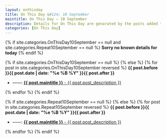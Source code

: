 ```yaml
---
layout: onthisday
title: On This Day &#124; 10 September
maintitle: On This Day — 10 September
description: Details for On This Day are genarated by the posts added to the website so the content is subject to changes/updates over time.
categories: [On This Day]
---
```


{% if site.categories.OnThisDay10September == null and site.categories.Repeat10September == null %}
<strong>Sorry no known details for today</strong>
{% endif %}

{% if site.categories.OnThisDay10September == null %}
{% else %}
{% for post in site.categories.OnThisDay10September reversed %}
<strong>{{ post.before }}{{ post.date | date: "%e %B %Y" }}{{ post.after }}</strong>
<ul>
<li> ——: <a href="{{ post.url }}"><strong>{{ post.maintitle }}</strong> - {{ post.post_description }}</a></li>
</ul>
{% endfor %}
{% endif %}

{% if site.categories.Repeat10September == null %}
{% else %}
{% for post in site.categories.Repeat10September reversed %}
<strong>{{ post.before }}{{ post.date | date: "%e %B %Y" }}{{ post.after }}</strong>
<ul>
<li> ——: <a href="{{ post.url }}"><strong>{{ post.maintitle }}</strong> - {{ post.post_description }}</a></li>
</ul>
{% endfor %}
{% endif %}
